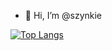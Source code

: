 - 👋 Hi, I’m @szynkie

<!---
[![Anurag's GitHub stats](https://github-readme-stats.vercel.app/api?username=szynkie&theme=synthwave)](https://github.com/anuraghazra/github-readme-stats)
--->
[![Top Langs](https://github-readme-stats.vercel.app/api/top-langs/?username=szynkie&theme=synthwave)](https://github.com/anuraghazra/github-readme-stats)

<!---
szynkie/szynkie is a ✨ special ✨ repository because its `README.md` (this file) appears on your GitHub profile.
You can click the Preview link to take a look at your changes.
--->
